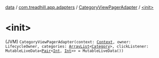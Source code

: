 [data](../../index.md) / [com.treadhill.app.adapters](../index.md) / [CategoryViewPagerAdapter](index.md) / [&lt;init&gt;](./-init-.md)

# &lt;init&gt;

(JVM) `CategoryViewPagerAdapter(context: `[`Context`](https://developer.android.com/reference/android/content/Context.html)`, owner: LifecycleOwner, categories: `[`ArrayList`](https://kotlinlang.org/api/latest/jvm/stdlib/kotlin.collections/-array-list/index.html)`<`[`Category`](../../com.treadhill.app.data-types/-category/index.md)`>, clickListener: MutableLiveData<`[`Pair`](https://kotlinlang.org/api/latest/jvm/stdlib/kotlin/-pair/index.html)`<`[`Int`](https://kotlinlang.org/api/latest/jvm/stdlib/kotlin/-int/index.html)`, `[`Int`](https://kotlinlang.org/api/latest/jvm/stdlib/kotlin/-int/index.html)`>> = MutableLiveData())`
